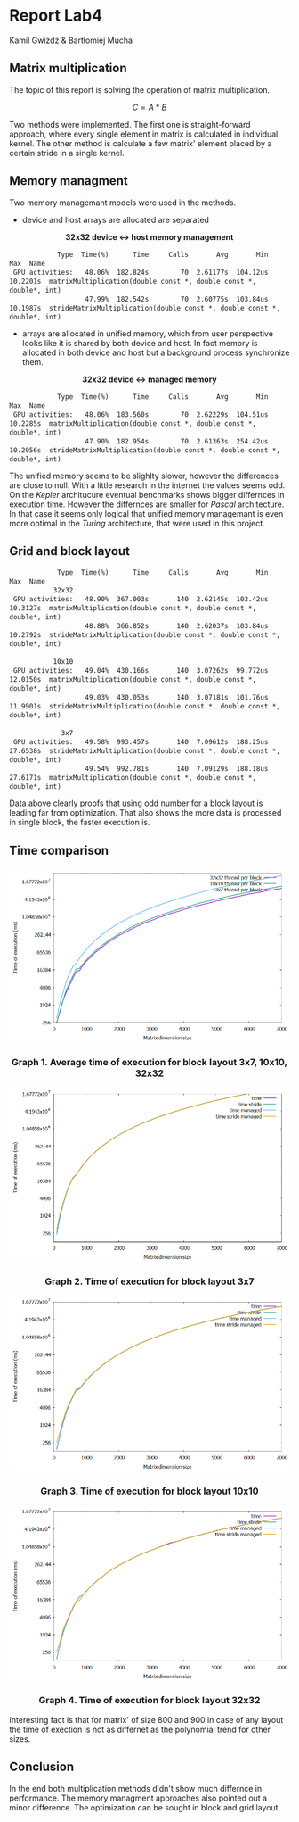# Report Lab4

Kamil Gwiżdż & Bartłomiej Mucha

## Matrix multiplication
The topic of this report is solving the operation of matrix multiplication.
```math #sum
C = A * B
```
Two methods were implemented. The first one is straight-forward approach, where every single element in matrix is calculated in individual kernel. The other method is calculate a few matrix' element placed by a certain stride in a single kernel.

## Memory managment
Two memory managemant models were used in the methods.  
- device and host arrays are allocated are separated
<div align="center">

**32x32 device <-> host memory management**
</div>

```shell
            Type  Time(%)      Time     Calls       Avg       Min       Max  Name
 GPU activities:   48.06%  182.824s        70  2.61177s  104.12us  10.2201s  matrixMultiplication(double const *, double const *, double*, int)
                   47.99%  182.542s        70  2.60775s  103.84us  10.1987s  strideMatrixMultiplication(double const *, double const *, double*, int)
```
- arrays are allocated in unified memory, which from user perspective looks like it is shared by both device and host. In fact memory is allocated in both device and host but a background process synchronize them.
<div align="center">

**32x32 device <-> managed memory**
</div>

```shell
            Type  Time(%)      Time     Calls       Avg       Min       Max  Name
 GPU activities:   48.06%  183.560s        70  2.62229s  104.51us  10.2285s  matrixMultiplication(double const *, double const *, double*, int)
                   47.90%  182.954s        70  2.61363s  254.42us  10.2056s  strideMatrixMultiplication(double const *, double const *, double*, int)
```

The unified memory seems to be slighlty slower, however the differences are close to null. With a little research in the internet the values seems odd. On the *Kepler* architucure eventual benchmarks shows bigger differnces in execution time. However the differnces are smaller for *Pascal* architecture. In that case it seems only logical that unified memory managemant is even more optimal in the *Turing* architecture, that were used in this project.

## Grid and block layout

```shell
            Type  Time(%)      Time     Calls       Avg       Min       Max  Name
           32x32
 GPU activities:   48.90%  367.003s       140  2.62145s  103.42us  10.3127s  matrixMultiplication(double const *, double const *, double*, int)
                   48.88%  366.852s       140  2.62037s  103.84us  10.2792s  strideMatrixMultiplication(double const *, double const *, double*, int)

           10x10
 GPU activities:   49.04%  430.166s       140  3.07262s  99.772us  12.0150s  matrixMultiplication(double const *, double const *, double*, int)
                   49.03%  430.053s       140  3.07181s  101.76us  11.9901s  strideMatrixMultiplication(double const *, double const *, double*, int)

             3x7
 GPU activities:   49.58%  993.457s       140  7.09612s  188.25us  27.6538s  strideMatrixMultiplication(double const *, double const *, double*, int)
                   49.54%  992.781s       140  7.09129s  188.18us  27.6171s  matrixMultiplication(double const *, double const *, double*, int)
```
Data above clearly proofs that using odd number for a block layout is leading far from optimization. That also shows the more data is processed in single block, the faster execution is.

## Time comparison

![Compare CPU and CUDA](../lab4/AllLayoutsAverage.PNG)
<div align="center">

### Graph 1. Average time of execution for block layout 3x7, 10x10, 32x32


</div>


![Compare CPU and CUDA](../lab4/3x7layout.PNG)
<div align="center">

### Graph 2. Time of execution for block layout 3x7


</div>


![Compare CPU and CUDA](../lab4/10x10layout.PNG)
<div align="center">

### Graph 3. Time of execution for block layout 10x10


</div>


![Compare CPU and CUDA](../lab4/32x32layout.PNG)
<div align="center">

### Graph 4. Time of execution for block layout 32x32


</div>

Interesting fact is that for matrix' of size 800 and 900 in case of any layout the time of exection is not as differnet as the polynomial trend for other sizes.

## Conclusion

In the end both multiplication methods didn't show much differnce in performance. The memory managment approaches also pointed out a minor difference. The optimization can be sought in block and grid layout.
